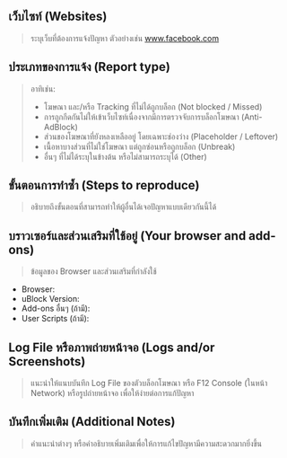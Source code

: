 ## เว็บไซท์ (Websites)
> ระบุเว็บที่ต้องการแจ้งปัญหา ตัวอย่างเช่น www.facebook.com

## ประเภทของการแจ้ง (Report type)
> อาทิเช่น:
> - โฆษณา และ/หรือ Tracking ที่ไม่ได้ถูกบล็อก (Not blocked / Missed)
> - การถูกกีดกันไม่ให้เข้าเว็บไซท์เนื่องจากมีการตรวจจับการบล็อกโฆษณา (Anti-AdBlock)
> - ส่วนของโฆษณาที่ยังหลงเหลืออยู่ โดยเฉพาะช่องว่าง (Placeholder / Leftover)
> - เนื้อหาบางส่วนที่ไม่ใช่โฆษณา แต่ถูกซ่อนหรือถูกบล็อก (Unbreak)
> - อื่นๆ ที่ไม่ได้ระบุในข้างต้น หรือไม่สามารถระบุได้ (Other)

## ขั้นตอนการทำซ้ำ (Steps to reproduce)
> อธิบายถึงขั้นตอนที่สามารถทำให้ผู้อื่นได้เจอปัญหาแบบเดียวกันนี้ได้

## บราวเซอร์และส่วนเสริมที่ใช้อยู่ (Your browser and add-ons)
> ข้อมูลของ Browser และส่วนเสริมที่กำลังใช้
- Browser: 
- uBlock Version: 
- Add-ons อื่นๆ (ถ้ามี): 
- User Scripts (ถ้ามี): 

## Log File หรือภาพถ่ายหน้าจอ (Logs and/or Screenshots)
> แนะนำให้แนบบันทึก Log File ของตัวบล็อกโฆษณา หรือ F12 Console (ในหน้า Network) หรือรูปถ่ายหน้าจอ เพื่อให้ง่ายต่อการแก้ปัญหา

## บันทึกเพิ่มเติม (Additional Notes)
> คำแนะนำต่างๆ หรือคำอธิบายเพิ่มเติมเพื่อให้การแก้ไขปัญหามีความสะดวกมากยิ่งขึ้น